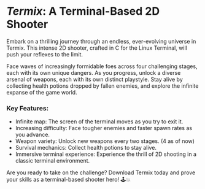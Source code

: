 # *Termix*: A Terminal-Based 2D Shooter

Embark on a thrilling journey through an endless, ever-evolving universe in Termix. This intense 2D shooter, crafted in C for the Linux Terminal, will push your reflexes to the limit.

Face waves of increasingly formidable foes across four challenging stages, each with its own unique dangers. As you progress, unlock a diverse arsenal of weapons, each with its own distinct playstyle. Stay alive by collecting health potions dropped by fallen enemies, and explore the infinite expanse of the game world.

### Key Features:

* Infinite map: The screen of the terminal moves as you try to exit it.
* Increasing difficulty: Face tougher enemies and faster spawn rates as you advance.
* Weapon variety: Unlock new weapons every two stages. (4 as of now)
* Survival mechanics: Collect health potions to stay alive.
* Immersive terminal experience: Experience the thrill of 2D shooting in a classic terminal environment.


Are you ready to take on the challenge? Download Termix today and prove your skills as a terminal-based shooter hero! 🕹️💥
